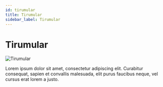 ```yaml
---
id: tirumular
title: Tirumular
sidebar_label: Tirumular
---
```


# Tirumular

![Tirumular](/img/exampleimg.png)


Lorem ipsum dolor sit amet, consectetur adipiscing elit. Curabitur consequat, sapien et convallis malesuada, elit purus faucibus neque, vel cursus erat lorem a justo.

